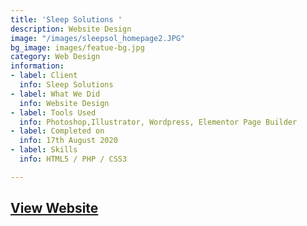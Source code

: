 ```yaml
---
title: 'Sleep Solutions '
description: Website Design
image: "/images/sleepsol_homepage2.JPG"
bg_image: images/featue-bg.jpg
category: Web Design
information:
- label: Client
  info: Sleep Solutions
- label: What We Did
  info: Website Design
- label: Tools Used
  info: Photoshop,Illustrator, Wordpress, Elementor Page Builder
- label: Completed on
  info: 17th August 2020
- label: Skills
  info: HTML5 / PHP / CSS3

---
```

## [View Website](https://www.sleepsolutionsng,com "Sleep Solutions Website")